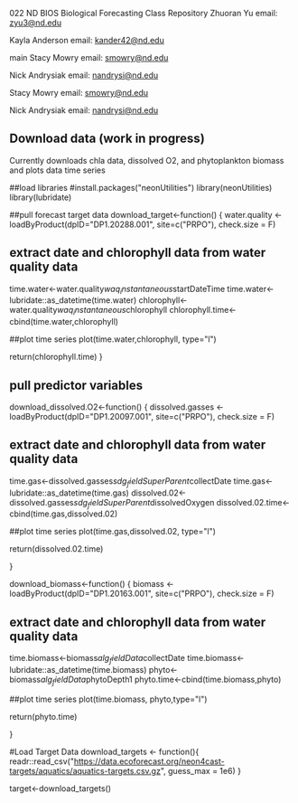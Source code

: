 022 ND BIOS Biological Forecasting Class Repository Zhuoran Yu email: zyu3@nd.edu

Kayla Anderson email: kander42@nd.edu

 main
Stacy Mowry email: smowry@nd.edu

Nick Andrysiak email: nandrysi@nd.edu

Stacy Mowry
email: smowry@nd.edu

Nick Andrysiak
email: nandrysi@nd.edu

## Download data (work in progress)
Currently downloads chla data, dissolved O2, and phytoplankton biomass and plots data time series


##load libraries
#install.packages("neonUtilities")
library(neonUtilities)
library(lubridate)

##pull forecast target data
download_target<-function()
{
  water.quality <- loadByProduct(dpID="DP1.20288.001", 
                                 site=c("PRPO"),
                                 check.size = F)
  
  ## extract date and chlorophyll data from water quality data 
  time.water<-water.quality$waq_instantaneous$startDateTime
  time.water<-lubridate::as_datetime(time.water)
  chlorophyll<-water.quality$waq_instantaneous$chlorophyll
  chlorophyll.time<-cbind(time.water,chlorophyll)
  
  ##plot time series
  plot(time.water,chlorophyll, type="l")
  
  return(chlorophyll.time)
}

## pull predictor variables

download_dissolved.O2<-function()
{
  dissolved.gasses <- loadByProduct(dpID="DP1.20097.001", 
                                    site=c("PRPO"),
                                    check.size = F)
  
  ## extract date and chlorophyll data from water quality data 
  time.gas<-dissolved.gasses$sdg_fieldSuperParent$collectDate
  time.gas<-lubridate::as_datetime(time.gas)
  dissolved.02<-dissolved.gasses$sdg_fieldSuperParent$dissolvedOxygen
  dissolved.02.time<-cbind(time.gas,dissolved.02)
  
  ##plot time series
  plot(time.gas,dissolved.02, type="l")
  
  return(dissolved.02.time)
  
}



download_biomass<-function()
{
  biomass <- loadByProduct(dpID="DP1.20163.001", 
                           site=c("PRPO"),
                           check.size = F)
  
  ## extract date and chlorophyll data from water quality data 
  time.biomass<-biomass$alg_fieldData$collectDate
  time.biomass<-lubridate::as_datetime(time.biomass)
  phyto<-biomass$alg_fieldData$phytoDepth1
  phyto.time<-cbind(time.biomass,phyto)
  
  ##plot time series
  plot(time.biomass, phyto,type="l")
  
  return(phyto.time)
  
}

#Load Target Data
download_targets <- function(){
  readr::read_csv("https://data.ecoforecast.org/neon4cast-targets/aquatics/aquatics-targets.csv.gz", guess_max = 1e6)
}

target<-download_targets()

